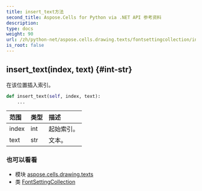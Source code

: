 ```yaml
---
title: insert_text方法
second_title: Aspose.Cells for Python via .NET API 参考资料
description:
type: docs
weight: 90
url: /zh/python-net/aspose.cells.drawing.texts/fontsettingcollection/insert_text/
is_root: false
---
```

##  insert_text(index, text) {#int-str}
在该位置插入索引。



```python
def insert_text(self, index, text):
    ...
```


|范围|类型|描述|
| :- | :- | :- |
| index | int |起始索引。|
| text | str |文本。|



### 也可以看看
* 模块 [aspose.cells.drawing.texts](../../)
* 类 [FontSettingCollection](/cells/zh/python-net/aspose.cells.drawing.texts/fontsettingcollection)
